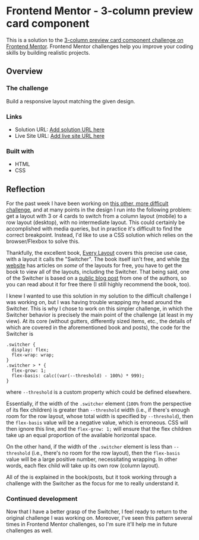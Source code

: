 # Frontend Mentor - 3-column preview card component

This is a solution to the [3-column preview card component challenge on Frontend Mentor](https://www.frontendmentor.io/challenges/3column-preview-card-component-pH92eAR2-). Frontend Mentor challenges help you improve your coding skills by building realistic projects.

## Overview

### The challenge

Build a responsive layout matching the given design.

### Links

- Solution URL: [Add solution URL here](https://your-solution-url.com)
- Live Site URL: [Add live site URL here](https://your-live-site-url.com)

### Built with

- HTML
- CSS

## Reflection

For the past week I have been working on [this other, more difficult challenge](https://www.frontendmentor.io/challenges/coffeeroasters-subscription-site-5Fc26HVY6), and at many points in the design I run into the following problem: get a layout with 3 or 4 cards to switch from a column layout (mobile) to a row layout (desktop), with no intermediate layout. This could certainly be accomplished with media queries, but in practice it's difficult to find the correct breakpoint. Instead, I'd like to use a CSS solution which relies on the browser/Flexbox to solve this. 

Thankfully, the excellent book, [Every Layout](https://every-layout.dev/) covers this precise use case, with a layout it calls the "Switcher". The book itself isn't free, and while [the website](https://every-layout.dev/layouts/) has articles on *some* of the layouts for free, you have to get the book to view all of the layouts, including the Switcher. That being said, one of the Switcher is based on a [public blog post](https://heydonworks.com/article/the-flexbox-holy-albatross/) from one of the authors, so you can read about it for free there (I still highly recommend the book, too).

I knew I wanted to use this solution in my solution to the difficult challenge I was working on, but I was having trouble wrapping my head around the Switcher. This is why I chose to work on this simpler challenge, in which the Switcher behavior is precisely the main point of the challenge (at least in my view). At its core (without gutters, differently sized items, etc., the details of which are covered in the aforementioned book and posts), the code for the Switcher is

```
.switcher {
  display: flex;
  flex-wrap: wrap;
}
.switcher > * {
  flex-grow: 1;
  flex-basis: calc((var(--threshold) - 100%) * 999);
}
```

where `--threshold` is a custom property which could be defined elsewhere. 

Essentially, if the width of the `.switcher` element (`100%` from the perspective of its flex children) is greater than `--threshold` width (i.e., if there's enough room for the row layout, whose total width is specified by `--threshold`), then the `flex-basis` value will be a negative value, which is erroneous. CSS will then ignore this line, and the `flex-grow: 1;` will ensure that the flex children take up an equal proportion of the available horizontal space. 

On the other hand, if the width of the `.switcher` element is less than `--threshold` (i.e., there's no room for the row layout), then the `flex-basis` value will be a large positive number, necessitating wrapping. In other words, each flex child will take up its own row (column layout).

All of the  is explained in the book/posts, but it took working through a challenge with the Switcher as the focus for me to really understand it.

### Continued development

Now that I have a better grasp of the Switcher, I feel ready to return to the original challenge I was working on. Moreover, I've seen this pattern several times in Frontend Mentor challenges, so I'm sure it'll help me in future challenges as well.